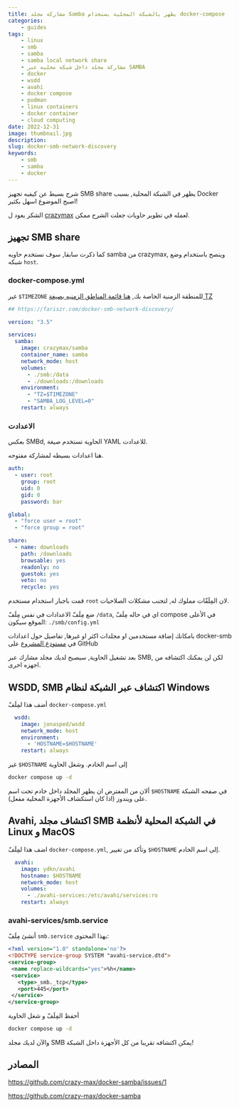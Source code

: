 ```yaml
---
title: مشاركة مجلد Samba يظهر بالشبكة المحلية بستخدام docker-compose
categories: 
    - guides
tags:
    - linux
    - smb
    - samba
    - samba local network share
    - مشاركة مجلد داخل شبكه محليه عبر SAMBA
    - docker
    - wsdd
    - avahi
    - docker compose
    - podman
    - linux containers
    - docker container
    - cloud computing
date: 2022-12-31
image: thumbnail.jpg
description: 
slug: docker-smb-network-discovery
keywords: 
    - smb
    - samba 
    - docker
---
```


شرح بسيط عن كيفيه تجهيز SMB share يظهر في الشبكة المحلية, بسبب Docker اصبح الموضوع اسهل بكثير!

الشكر يعود ل [crazymax](https://crazymax.dev/) لعمله في تطوير حاويات جعلت الشرح ممكن.

## تجهيز SMB share
كما ذكرت سابقا, سوف نستخدم حاويه samba من crazymax, وينصح باستخدام وضع شبكه `host`.

### docker-compose.yml

غير `$TIMEZONE` للمنطقة الزمنية الخاصة بك, [هنا قائمة المناطق الزمنيه بصيغة TZ](https://wikipedia.org/wiki/List_of_tz_database_time_zones)

```yaml
## https://fariszr.com/docker-smb-network-discovery/

version: "3.5"

services:
  samba:
    image: crazymax/samba
    container_name: samba
    network_mode: host
    volumes:
      - ./smb:/data
      - ./downloads:/downloads
    environment:
      - "TZ=$TIMEZONE"
      - "SAMBA_LOG_LEVEL=0"
    restart: always
```

### الاعدادت

بعكس SMBd, الحاوية تستخدم صيغة YAML للاعدادت.

هنا اعدادات بسيطه لمشاركة مفتوحه.

```yaml
auth:
  - user: root
    group: root
    uid: 0
    gid: 0
    password: bar

global:
  - "force user = root"
  - "force group = root"

share:
  - name: downloads
    path: /downloads
    browsable: yes
    readonly: no
    guestok: yes
    veto: no
    recycle: yes 
```
قمت باجبار استخدام مستخدم `root` لان المِلَفّات مملوك له, لتجنب مشكلات الصلاحيات.

ضع مِلَفّ الاعدادات في نفس مِلَفّ `/data`, اي في حاله مِلَفّ compose في الأعلى الموقع سيكون: `./smb/config.yml`

بامكانك إضافة مستخدمين او مجلدات اكثر او غيرها, تفاصيل حول اعدادات docker-smb في [مستودع المشروع](https://github.com/crazy-max/docker-samba) على GitHub 

بعد تشغيل الحاوية, سيصبح لديك مجلد مشارك عبر SMB, لكن لن يمكنك اكتشافه من اجهزه اخرى.

## WSDD, SMB اكتشاف عبر الشبكة لنظام Windows

أضف هذا لمِلَفّ `docker-compose.yml`

```yaml
  wsdd:
    image: jonasped/wsdd
    network_mode: host
    environment:
      - 'HOSTNAME=$HOSTNAME'
    restart: always
```
غير `$HOSTNAME` إلى اسم الخادم.
وشغل الحاوية

```bash
docker compose up -d
```
ألان من المفترض ان يظهر المجلد داخل خادم تحت اسم `$HOSTNAME` في صفحه الشبكة على ويندوز (اذا كان استكشاف الأجهزة المحلية مفعل).

## Avahi, اكتشاف مجلد SMB في الشبكة المحلية لأنظمة Linux و MacOS

اضف هذا لمِلَفّ `docker-compose.yml`, وتأكد من تغيير `$HOSTNAME` إلى اسم الخادم.

```yaml
  avahi:
    image: ydkn/avahi
    hostname: $HOSTNAME
    network_mode: host
    volumes:
      - ./avahi-services:/etc/avahi/services:ro
    restart: always
```

### avahi-services/smb.service
أنشئ مِلَفّ `smb.service` بهذا المحتوى:

```xml
<?xml version="1.0" standalone='no'?>
<!DOCTYPE service-group SYSTEM "avahi-service.dtd">
<service-group>
 <name replace-wildcards="yes">%h</name>
 <service>
   <type>_smb._tcp</type>
   <port>445</port>
 </service>
</service-group>
```

أحفظ المِلَفّ و شغل الحاوية
```bash
docker compose up -d
```

والآن لديك مجلد SMB يمكن اكتشافه تقريبا من كل الأجهزة داخل الشبكة!


## المصادر

https://github.com/crazy-max/docker-samba/issues/1

https://github.com/crazy-max/docker-samba